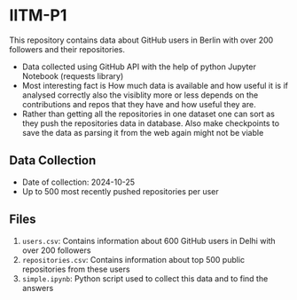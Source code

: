 # IITM-P1
This repository contains data about GitHub users in Berlin with over 200 followers and their repositories.

- Data collected using GitHub API with the help of python Jupyter Notebook (requests library)
- Most interesting fact is How much data is available and how useful it is if analysed correctly also the visiblity more or less depends on the contributions and repos that they have and how useful they are.
- Rather than getting all the repositories in one dataset one can sort as they push the repositories data in database. Also make checkpoints to save the data as parsing it from the web again might not be viable

## Data Collection
- Date of collection: 2024-10-25
- Up to 500 most recently pushed repositories per user

## Files
1. `users.csv`: Contains information about 600 GitHub users in Delhi with over 200 followers
2. `repositories.csv`: Contains information about top 500 public repositories from these users
3. `simple.ipynb`: Python script used to collect this data and to find the answers
